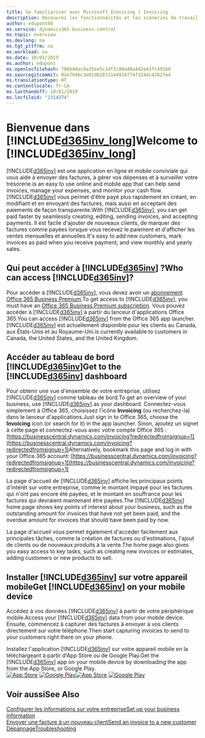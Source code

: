 ```yaml
---
title: Se familiariser avec Microsoft Invoicing | Invoicing
description: Découvrez les fonctionnalités et les scénarios de travail dans Invoicing, une solution de gestion d'entreprise pour les petites entreprises.
author: edupont04
ms.service: dynamics365-business-central
ms.topic: overview
ms.devlang: na
ms.tgt_pltfrm: na
ms.workload: na
ms.date: 10/01/2019
ms.author: edupont
ms.openlocfilehash: 706b48ac9a35ee5c1df2c80ad0a442e43fc49260
ms.sourcegitcommit: 02e704bc3e01d62072144919774f1244c42827e4
ms.translationtype: HT
ms.contentlocale: fr-CA
ms.lasthandoff: 10/01/2019
ms.locfileid: "2314374"
---
```

# <a name="welcome-to-included365inv_longincludesd365inv_longmd"></a><span data-ttu-id="a4fca-103">Bienvenue dans [!INCLUDE[d365inv_long](includes/d365inv_long.md)]</span><span class="sxs-lookup"><span data-stu-id="a4fca-103">Welcome to [!INCLUDE[d365inv_long](includes/d365inv_long.md)]</span></span>

[!INCLUDE[d365inv](includes/d365inv.md)] <span data-ttu-id="a4fca-104">est une application en ligne et mobile conviviale qui vous aide à envoyer des factures, à gérer vos dépenses et à surveiller votre trésorerie.</span><span class="sxs-lookup"><span data-stu-id="a4fca-104">is an easy to use online and mobile app that can help send invoices, manage your expenses, and monitor your cash flow.</span></span> <span data-ttu-id="a4fca-105">[!INCLUDE[d365inv](includes/d365inv.md)] vous permet d'être payé plus rapidement en créant, en modifiant et en envoyant des factures, mais aussi en acceptant des paiements de façon transparente.</span><span class="sxs-lookup"><span data-stu-id="a4fca-105">With [!INCLUDE[d365inv](includes/d365inv.md)], you can get paid faster by seamlessly creating, editing, sending invoices, and accepting payments.</span></span> <span data-ttu-id="a4fca-106">Il est facile d'ajouter de nouveaux clients, de marquer des factures comme payées lorsque vous recevez le paiement et d'afficher les ventes mensuelles et annuelles.</span><span class="sxs-lookup"><span data-stu-id="a4fca-106">It's easy to add new customers, mark invoices as paid when you receive payment, and view monthly and yearly sales.</span></span>

## <a name="who-can-access-included365invincludesd365invmd"></a><span data-ttu-id="a4fca-107">Qui peut accéder à [!INCLUDE[d365inv](includes/d365inv.md)] ?</span><span class="sxs-lookup"><span data-stu-id="a4fca-107">Who can access [!INCLUDE[d365inv](includes/d365inv.md)]?</span></span>
<span data-ttu-id="a4fca-108">Pour accéder à [!INCLUDE[d365inv](includes/d365inv.md)], vous devez avoir un [abonnement Office 365 Business Premium](https://products.office.com/en-us/business/office-365-business-premium).</span><span class="sxs-lookup"><span data-stu-id="a4fca-108">To get access to [!INCLUDE[d365inv](includes/d365inv.md)], you must have an [Office 365 Business Premium subscription](https://products.office.com/en-us/business/office-365-business-premium).</span></span> <span data-ttu-id="a4fca-109">Vous pouvez accéder à [!INCLUDE[d365inv](includes/d365inv.md)] à partir du lanceur d'applications Office 365.</span><span class="sxs-lookup"><span data-stu-id="a4fca-109">You can access [!INCLUDE[d365inv](includes/d365inv.md)] from the Office 365 app launcher.</span></span> [!INCLUDE[d365inv](includes/d365inv.md)] <span data-ttu-id="a4fca-110">est actuellement disponible pour les clients au Canada, aux États-Unis et au Royaume-Uni.</span><span class="sxs-lookup"><span data-stu-id="a4fca-110">is currently available to customers in Canada, the United States, and the United Kingdom.</span></span>

## <a name="get-to-the-included365invincludesd365invmd-dashboard"></a><span data-ttu-id="a4fca-111">Accéder au tableau de bord [!INCLUDE[d365inv](includes/d365inv.md)]</span><span class="sxs-lookup"><span data-stu-id="a4fca-111">Get to the [!INCLUDE[d365inv](includes/d365inv.md)] dashboard</span></span>
<span data-ttu-id="a4fca-112">Pour obtenir une vue d'ensemble de votre entreprise, utilisez [!INCLUDE[d365inv](includes/d365inv.md)] comme tableau de bord.</span><span class="sxs-lookup"><span data-stu-id="a4fca-112">To get an overview of your business, use [!INCLUDE[d365inv](includes/d365inv.md)] as your dashboard.</span></span> <span data-ttu-id="a4fca-113">Connectez-vous simplement à Office 365, choisissez l'icône **Invoicing** (ou recherchez-la) dans le lanceur d'applications.</span><span class="sxs-lookup"><span data-stu-id="a4fca-113">Just sign in to Office 365, choose the **Invoicing** icon (or search for it) in the app launcher.</span></span> <span data-ttu-id="a4fca-114">Sinon, ajoutez un signet à cette page et connectez-vous avec votre compte Office 365 : [https://businesscentral.dynamics.com/invoicing?redirectedfromsignup=1](https://businesscentral.dynamics.com/invoicing?redirectedfromsignup=1)</span><span class="sxs-lookup"><span data-stu-id="a4fca-114">Alternatively, bookmark this page and log in with your Office 365 account: [https://businesscentral.dynamics.com/invoicing?redirectedfromsignup=1](https://businesscentral.dynamics.com/invoicing?redirectedfromsignup=1)</span></span>  

<span data-ttu-id="a4fca-115">La page d'accueil de [!INCLUDE[d365inv](includes/d365inv.md)] affiche les principaux points d'intérêt sur votre entreprise, comme le montant impayé pour les factures qui n'ont pas encore été payées, et le montant en souffrance pour les factures qui devraient maintenant être payées.</span><span class="sxs-lookup"><span data-stu-id="a4fca-115">The [!INCLUDE[d365inv](includes/d365inv.md)] home page shows key points of interest about your business, such as the outstanding amount for invoices that have not yet been paid, and the overdue amount for invoices that should have been paid by now.</span></span>  

<span data-ttu-id="a4fca-116">La page d'accueil vous permet également d'accéder facilement aux principales tâches, comme la création de factures ou d'estimations, l'ajout de clients ou de nouveaux produits à la vente.</span><span class="sxs-lookup"><span data-stu-id="a4fca-116">The home page also gives you easy access to key tasks, such as creating new invoices or estimates, adding customers or new products to sell.</span></span>  

## <a name="get-included365invincludesd365invmd-on-your-mobile-device"></a><span data-ttu-id="a4fca-117">Installer [!INCLUDE[d365inv](includes/d365inv.md)] sur votre appareil mobile</span><span class="sxs-lookup"><span data-stu-id="a4fca-117">Get [!INCLUDE[d365inv](includes/d365inv.md)] on your mobile device</span></span>
<span data-ttu-id="a4fca-118">Accédez à vos données [!INCLUDE[d365inv](includes/d365inv.md)] à partir de votre périphérique mobile.</span><span class="sxs-lookup"><span data-stu-id="a4fca-118">Access your [!INCLUDE[d365inv](includes/d365inv.md)] data from your mobile device.</span></span> <span data-ttu-id="a4fca-119">Ensuite, commencez à capturer des factures à envoyer à vos clients directement sur votre téléphone.</span><span class="sxs-lookup"><span data-stu-id="a4fca-119">Then start capturing invoices to send to your customers right there on your phone.</span></span>

<span data-ttu-id="a4fca-120">Installez l'application [!INCLUDE[d365inv](includes/d365inv.md)] sur votre appareil mobile en la téléchargeant à partir d'App Store ou de Google Play.</span><span class="sxs-lookup"><span data-stu-id="a4fca-120">Get the [!INCLUDE[d365inv](includes/d365inv.md)] app on your mobile device by downloading the app from the App Store, or Google Play.</span></span>  
<span data-ttu-id="a4fca-121">[![App Store](./media/install-mobile-app/appstore.png)](https://go.microsoft.com/fwlink/?linkid=856735) [![Google Play](./media/install-mobile-app/googleplay.png)](https://go.microsoft.com/fwlink/?linkid=856736)</span><span class="sxs-lookup"><span data-stu-id="a4fca-121">[![App Store](./media/install-mobile-app/appstore.png)](https://go.microsoft.com/fwlink/?linkid=856735) [![Google Play](./media/install-mobile-app/googleplay.png)](https://go.microsoft.com/fwlink/?linkid=856736)</span></span>  

## <a name="see-also"></a><span data-ttu-id="a4fca-122">Voir aussi</span><span class="sxs-lookup"><span data-stu-id="a4fca-122">See Also</span></span>
[<span data-ttu-id="a4fca-123">Configurer les informations sur votre entreprise</span><span class="sxs-lookup"><span data-stu-id="a4fca-123">Set up your business information</span></span>](set-up-business-profile.md)  
[<span data-ttu-id="a4fca-124">Envoyer une facture à un nouveau client</span><span class="sxs-lookup"><span data-stu-id="a4fca-124">Send an invoice to a new customer</span></span>](send-invoice.md)  
[<span data-ttu-id="a4fca-125">Dépannage</span><span class="sxs-lookup"><span data-stu-id="a4fca-125">Troubleshooting</span></span>](about-troubleshooting.md)  
